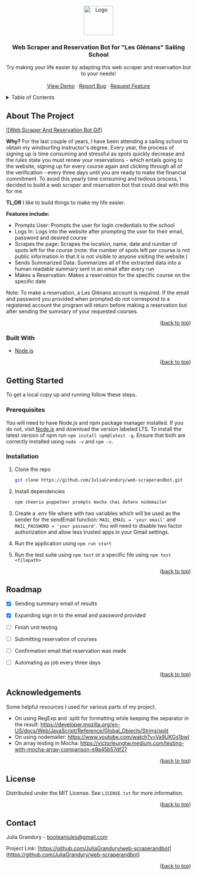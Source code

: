 <!-- PROJECT TITLE PAGE -->
<br />
<div align="center">
  <a href="https://www.glenans.asso.fr/">
    <img src="https://www.safetics.com/wp-content/uploads/2019/10/les-glenans-logo-01-1.png" alt="Logo" width="80" height="80">
  </a>
  <h3 align="center">Web Scraper and Reservation Bot for "Les Glénans" Sailing School</h3>
  <p align="center">
    Try making your life easier by adapting this web scraper and reservation bot to your needs!
    <br />
    <br />
    <a href="#">View Demo</a>
    ·
    <a href="https://github.com/JuliaGrandury/web-scraperandbot/issues">Report Bug</a>
    ·
    <a href="https://github.com/JuliaGrandury/web-scraperandbot/issues">Request Feature</a>
  </p>
</div>



<!-- TABLE OF CONTENTS -->
<details>
  <summary>Table of Contents</summary>
  <ol>
    <li>
      <a href="#about-the-project">About The Project</a>
      <ul>
        <li><a href="#built-with">Built With</a></li>
      </ul>
    </li>
    <li>
      <a href="#getting-started">Getting Started</a>
      <ul>
        <li><a href="#prerequisites">Prerequisites</a></li>
        <li><a href="#installation">Installation</a></li>
      </ul>
    </li>
    <li><a href="#roadmap">Roadmap</a></li>
    <li><a href="#contact">Contact</a></li>
  </ol>
</details>



<!-- ABOUT THE PROJECT -->
## About The Project

[![Web Scraper And Reservation Bot Gif]](https://example.com)

**Why?** For the last couple of years, I have been attending a sailing school to obtain my windsurfing instructor's degree. Every year, the process of signing up is time consuming and stressful as spots quickly decrease and the rules state you must renew your reservations - which entails going to the website, signing up for every course again and clicking through all of the verification - every three days until you are ready to make the financial commitment. To avoid this yearly time consuming and tedious process, I decided to build a web scraper and reservation bot that could deal with this for me.

**TL;DR** I like to build things to make my life easier.

**Features include:**
* Prompts User: Prompts the user for login credentials to the school
* Logs In: Logs into the website after prompting the user for their email, password and desired course
* Scrapes the page: Scrapes the location, name, date and number of spots left for the course (note: the number of spots left per course is not public information in that it is not visible to anyone visiting the website.)
* Sends Summarized Data: Summarizes all of the extracted data into a human readable summary sent in an email after every run
* Makes a Reservation: Makes a reservation for the specific course on the specific date

Note: To make a reservation, a Les Glénans account is required. If the email and password you provided when prompted do not correspond to a registered account the program will return before making a reservation but after sending the summary of your requested courses.

<p align="right">(<a href="#top">back to top</a>)</p>


### Built With

* [Node.js](https://nodejs.org/en/)

<p align="right">(<a href="#top">back to top</a>)</p>


<!-- GETTING STARTED -->
## Getting Started

To get a local copy up and running follow these steps.

### Prerequisites

You will need to have Node.js and npm package manager installed. If you do not, visit [Node.js](https://nodejs.org/en/) and download the version labeled LTS. To install the latest version of npm run `npm install npm@latest -g`. Ensure that both are correctly installed using `node -v` and `npm -v`.

### Installation

1. Clone the repo
   ```sh
   git clone https://github.com/JuliaGrandury/web-scraperandbot.git
   ```
2. Install dependencies
   ```sh
   npm cheerio puppeteer prompts mocha chai dotenv nodemailer
   ```
3. Create a .env file where with two variables which will be used as the sender for the sendEmail function: `MAIL_EMAIL = 'your email'` and
`MAIL_PASSWORD = 'your password'`. You will need to disable two factor authorization and allow less trusted apps in your Gmail settings.

4. Run the application using `npm run start`
5. Run the test suite using `npm test` or a specific file using `npm test <filepath>`


<p align="right">(<a href="#top">back to top</a>)</p>



<!-- ROADMAP -->
## Roadmap

- [X] Sending summary email of results
- [X] Expanding sign in to the email and password provided
- [ ] Finish unit testing
- [ ] Submitting reservation of courses
- [ ] Confirmation email that reservation was made
- [ ] Automating as job every three days


<p align="right">(<a href="#top">back to top</a>)</p>



<!-- ACKNOWLEDGEMENTS -->
## Acknowledgements
Some helpful resources I used for various parts of my project.
* On using RegExp and .split for formatting while keeping the separator in the result: https://developer.mozilla.org/en-US/docs/Web/JavaScript/Reference/Global_Objects/String/split
* On using nodemailer: https://www.youtube.com/watch?v=Va9UKGs1bwI
* On array testing in Mocha: https://victorleungtw.medium.com/testing-with-mocha-array-comparison-e9a45b57df27


<p align="right">(<a href="#top">back to top</a>)</p>


<!-- LICENSE -->
## License

Distributed under the MIT License. See `LICENSE.txt` for more information.

<p align="right">(<a href="#top">back to top</a>)</p>



<!-- CONTACT -->
## Contact

Julia Grandury - booleanjules@gmail.com

Project Link: [https://github.com/JuliaGrandury/web-scraperandbot](https://github.com/JuliaGrandury/web-scraperandbot)

<p align="right">(<a href="#top">back to top</a>)</p>


